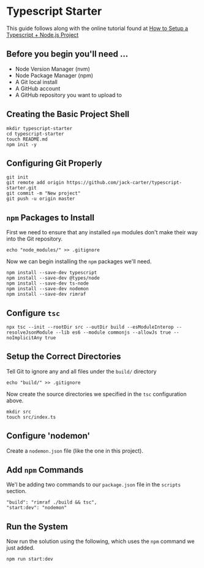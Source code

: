 # Typescript Starter

This guide follows along with the online tutorial found at [How to Setup a Typescript + Node.js Project](https://khalilstemmler.com/blogs/typescript/node-starter-project/)

## Before you begin you'll need ...

* Node Version Manager (nvm)
* Node Package Manager (npm)
* A Git local install
* A GitHub account 
* A GitHub repository you want to upload to

## Creating the Basic Project Shell
```
mkdir typescript-starter
cd typescript-starter
touch README.md
npm init -y
```

## Configuring Git Properly
```
git init
git remote add origin https://github.com/jack-carter/typescript-starter.git
git commit -m "New project"
git push -u origin master
```

## `npm` Packages to Install
First we need to ensure that any installed `npm` modules don't make their way into the Git repository.
```
echo "node_modules/" >> .gitignore
```

Now we can begin installing the `npm` packages we'll need.
```
npm install --save-dev typescript
npm install --save-dev @types/node
npm install --save-dev ts-node
npm install --save-dev nodemon
npm install --save-dev rimraf
```
## Configure `tsc`
```
npx tsc --init --rootDir src --outDir build --esModuleInterop --resolveJsonModule --lib es6 --module commonjs --allowJs true --noImplicitAny true
```

## Setup the Correct Directories
Tell Git to ignore any and all files under the `build/` directory
```
echo "build/" >> .gitignore
```

Now create the source directories we specified in the `tsc` configuration above.
```
mkdir src
touch src/index.ts
```

## Configure 'nodemon'
Create a `nodemon.json` file (like the one in this project).

## Add `npm` Commands
We'l be adding two commands to our `package.json` file in the `scripts` section.
```
"build": "rimraf ./build && tsc",
"start:dev": "nodemon"
```

## Run the System
Now run the solution using the following, which uses the `npm` command we just added.
```
npm run start:dev
```
